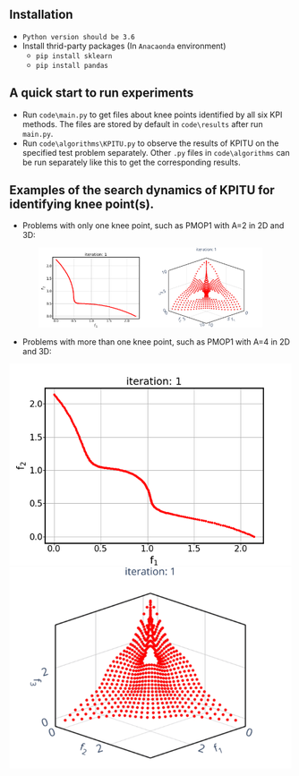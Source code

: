 ## Installation
* `Python version should be 3.6`
* Install thrid-party packages (In `Anacaonda` environment)
    * `pip install sklearn`
    * `pip install pandas`

## A quick start to run experiments
* Run `code\main.py` to get files about knee points identified by all six KPI methods. The files are stored by default in `code\results` after run `main.py`.
* Run `code\algorithms\KPITU.py` to observe the results of KPITU on the specified test problem separately. Other `.py` files in `code\algorithms` can be run separately like this to get the corresponding results.

## Examples of the search dynamics of KPITU for identifying knee point(s).
* Problems with only one knee point, such as PMOP1 with A=2 in 2D and 3D:
<center class="half">
    <img src="https://github.com/JerryI00/KPI/blob/master/gif/PMOP1_M2_A2.gif" width="200"/><img src="https://github.com/JerryI00/KPI/blob/master/gif/PMOP1_M3_A2.gif" width="200"/>
</center>

* Problems with more than one knee point, such as PMOP1 with A=4 in 2D and 3D:

![img](https://github.com/JerryI00/KPI/blob/master/gif/PMOP1_M2_A4.gif)
![img](https://github.com/JerryI00/KPI/blob/master/gif/PMOP1_M3_A4.gif)
